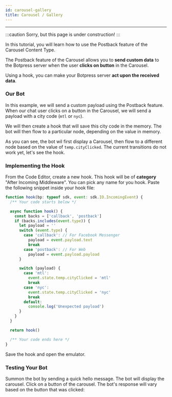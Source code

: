 ```yaml
---
id: carousel-gallery
title: Carousel / Gallery
---
```


---------------

:::caution
Sorry, but this page is under construction!
:::

In this tutorial, you will learn how to use the Postback feature of the Carousel Content Type.

The Postback feature of the Carousel allows you to **send custom data** to the Botpress server when the user **clicks on button** in the Carousel.

Using a hook, you can make your Botpress server **act upon the received data**.

### Our Bot

In this example, we will send a custom payload using the Postback feature. When our chat user clicks on a button in the Carousel, we will send a payload with a city code (`mtl` or `nyc`).

We will then create a hook that will save this city code in the memory. The bot will then flow to a particular node, depending on the value in memory.

As you can see, the bot wil first display a Carousel, then flow to a different node based on the value of `temp.cityClicked`. The current transitions do not work yet, let's see the hook.

### Implementing the Hook

From the Code Editor, create a new hook. This hook will be of **category** "After Incoming Middleware". You can pick any name for you hook.
Paste the following snippet inside your hook file:

```javascript
function hook(bp: typeof sdk, event: sdk.IO.IncomingEvent) {
  /** Your code starts below */

  async function hook() {
    const backs = ['callback', 'postback']
    if (backs.includes(event.type)) {
      let payload = ''
      switch (event.type) {
        case 'callback': // For Facebook Messenger
          payload = event.payload.text
          break
        case 'postback': // For Web
          payload = event.payload.payload
      }

      switch (payload) {
        case 'mtl':
          event.state.temp.cityClicked = 'mtl'
          break
        case 'nyc':
          event.state.temp.cityClicked = 'nyc'
          break
        default:
          console.log('Unexpected payload')
      }
    }
  }

  return hook()

  /** Your code ends here */
}
```

Save the hook and open the emulator.

### Testing Your Bot

Summon the bot by sending a quick hello message. The bot will display the carousel.
Click on a button of the carousel. The bot's response will vary based on the button that was clicked:
